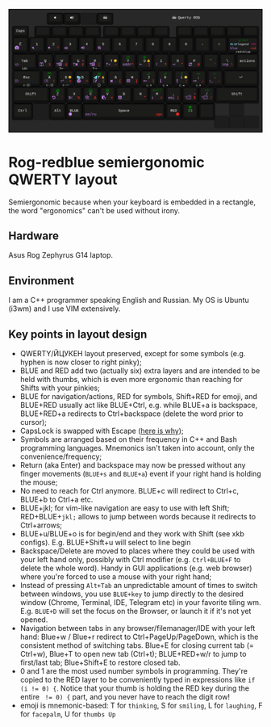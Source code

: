 ![layout](img/black.png)

# Rog-redblue semiergonomic QWERTY layout

Semiergonomic because when your keyboard is embedded in a rectangle, the word "ergonomics" can't be used without irony.

## Hardware

Asus Rog Zephyrus G14 laptop.

## Environment
I am a C++ programmer speaking English and Russian. My OS is Ubuntu (i3wm) and I use VIM extensively.

## Key points in layout design
- QWERTY/ЙЦУКЕН layout preserved, except for some symbols (e.g. hyphen is now closer to right pinky);
- BLUE and RED add two (actually six) extra layers and are intended to be held with thumbs, which is even more ergonomic than reaching for Shifts with your pinkies;
- BLUE for navigation/actions, RED for symbols, Shift+RED for emoji, and BLUE+RED usually act like BLUE+Ctrl, e.g. while BLUE+a is backspace, BLUE+RED+a redirects to Ctrl+backspace (delete the word prior to cursor);
- CapsLock is swapped with Escape ([here is why](https://vim.fandom.com/wiki/Avoid_the_escape_key));
- Symbols are arranged based on their frequency in C++ and Bash programming languages. Mnemonics isn't taken into account, only the convenience/frequency;
- Return (aka Enter) and backspace may now be pressed without any finger movements (`BLUE+s` and `BLUE+a`) event if your right hand is holding the mouse;
- No need to reach for Ctrl anymore. BLUE+c will redirect to Ctrl+c, BLUE+b to Ctrl+a etc.
- BLUE+jkl; for vim-like navigation are easy to use with left Shift; RED+BLUE+`jkl;` allows to jump between words because it redirects to Ctrl+arrows;
- BLUE+u/BLUE+o is for begin/end and they work with Shift (see xkb configs). E.g. BLUE+Shift+u will select to line begin
- Backspace/Delete are moved to places where they could be used with your left hand only, possibly with Ctrl modifier (e.g. `Ctrl+BLUE+F` to delete the whole word). Handy in GUI applications (e.g. web browser) where you're forced to use a mouse with your right hand;
- Instead of pressing `Alt+Tab` an unpredictable amount of times to switch between windows, you use `BLUE+key` to jump directly to the desired window (Chrome, Terminal, IDE, Telegram etc) in your favorite tiling wm. E.g. `BLUE+D` will set the focus on the Browser, or launch it if it's not yet opened.
- Navigation between tabs in any browser/filemanager/IDE with your left hand: Blue+w / Blue+r redirect to Ctrl+PageUp/PageDown, which is the consistent method of switching tabs. Blue+E for closing current tab (= Ctrl+w), Blue+T to open new tab (Ctrl+t); BLUE+RED+w/r to jump to first/last tab; Blue+Shift+E to restore closed tab.
- 0 and 1 are the most used number symbols in programming. They're copied to the RED layer to be conveniently typed in expressions like `if (i != 0) {`. Notice that your thumb is holding the RED key during the entire ` != 0) {` part, and you never have to reach the digit row!
- emoji is mnemonic-based: T for `thinking`, S for `smiling`, L for `laughing`, F for `facepalm`, U for `thumbs Up`
